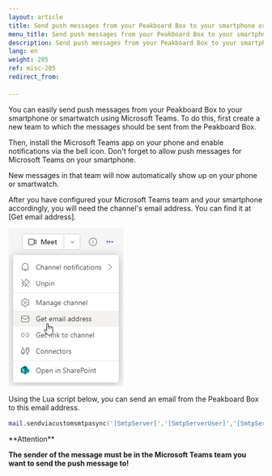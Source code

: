 ```yaml
---
layout: article
title: Send push messages from your Peakboard Box to your smartphone or smartwatch
menu_title: Send push messages from your Peakboard Box to your smartphone or smartwatch
description: Send push messages from your Peakboard Box to your smartphone or smartwatch
lang: en
weight: 205
ref: misc-205
redirect_from:

---
```


You can easily send push messages from your Peakboard Box to your smartphone or smartwatch using Microsoft Teams. 
To do this, first create a new team to which the messages should be sent from the Peakboard Box.

Then, install the Microsoft Teams app on your phone and enable notifications via the bell icon. 
Don't forget to allow push messages for Microsoft Teams on your smartphone.

New messages in that team will now automatically show up on your phone or smartwatch.

After you have configured your Microsoft Teams team and your smartphone accordingly, you will need the channel's email address. 
You can find it at [Get email address]. 


![Get email address](/assets/images/misc/messagemsteams/img1.png)

Using the Lua script below, you can send an email from the Peakboard Box to this email address.

```lua
mail.sendviacustomsmtpasync('[SmtpServer]','[SmtpServerUser]','[SmtpServerPassword]','[mailTo]','[Subject]','[Body]')
```

<div class="box-warning" markdown="1"> **Attention**

**The sender of the message must be in the Microsoft Teams team you want to send the push message to!**
</div>